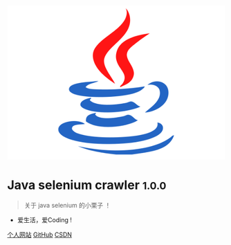 ![logo](_media/icon.svg)
# Java selenium crawler <small>1.0.0</small>
> 关于 java selenium 的小栗子 ！

* 爱生活，爱Coding !

[个人网站](http://www.boommanpro.cn)
[GitHub](https://github.com/BoomManPro/)
[CSDN](https://blog.csdn.net/boom_man/)
